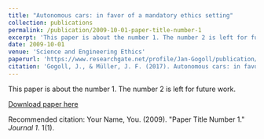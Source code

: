 ```yaml
---
title: "Autonomous cars: in favor of a mandatory ethics setting"
collection: publications
permalink: /publication/2009-10-01-paper-title-number-1
excerpt: 'This paper is about the number 1. The number 2 is left for future work.'
date: 2009-10-01
venue: 'Science and Engineering Ethics'
paperurl: 'https://www.researchgate.net/profile/Jan-Gogoll/publication/303665810_Autonomous_cars_In_favor_of_a_mandatory_ethics_setting/links/63fdba5357495059454cae1d/Autonomous-cars-In-favor-of-a-mandatory-ethics-setting.pdf'
citation: 'Gogoll, J., & Müller, J. F. (2017). Autonomous cars: in favor of a mandatory ethics setting. Science and engineering ethics, 23, 681-700.'
---
```

This paper is about the number 1. The number 2 is left for future work.

[Download paper here](http://academicpages.github.io/files/paper1.pdf)

Recommended citation: Your Name, You. (2009). "Paper Title Number 1." <i>Journal 1</i>. 1(1).
